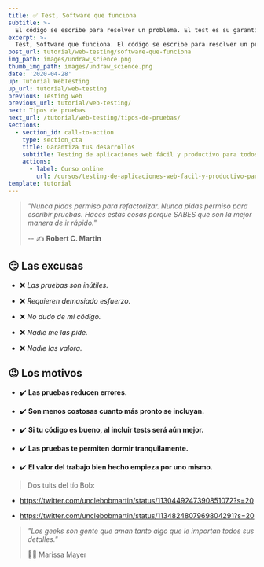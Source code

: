 ```yaml
---
title: ✅ Test, Software que funciona
subtitle: >-
  El código se escribe para resolver un problema. El test es su garantía.
excerpt: >-
  Test, Software que funciona. El código se escribe para resolver un problema. El test es su garantía.
post_url: tutorial/web-testing/software-que-funciona
img_path: images/undraw_science.png
thumb_img_path: images/undraw_science.png
date: '2020-04-28'
up: Tutorial WebTesting
up_url: tutorial/web-testing
previous: Testing web
previous_url: tutorial/web-testing/
next: Tipos de pruebas
next_url: /tutorial/web-testing/tipos-de-pruebas/
sections:
  - section_id: call-to-action
    type: section_cta
    title: Garantiza tus desarrollos
    subtitle: Testing de aplicaciones web fácil y productivo para todos.
    actions:
      - label: Curso online
        url: /cursos/testing-de-aplicaciones-web-facil-y-productivo-para-todos/
template: tutorial
---
```


> _"Nunca pidas permiso para refactorizar. Nunca pidas permiso para escribir pruebas. Haces estas cosas porque SABES que son la mejor manera de ir rápido."_
>
> -- ✍️ **Robert C. Martin**

## 😏 Las excusas

- ❌ _Las pruebas son inútiles._

- ❌ _Requieren demasiado esfuerzo._

- ❌ _No dudo de mi código._

- ❌ _Nadie me las pide._

- ❌ _Nadie las valora._

## 😉 Los motivos

- ✔️ **Las pruebas reducen errores.**

- ✔️ **Son menos costosas cuanto más pronto se incluyan.**

- ✔️ **Si tu código es bueno, al incluir tests será aún mejor.**

- ✔️ **Las pruebas te permiten dormir tranquilamente.**

- ✔️ **El valor del trabajo bien hecho empieza por uno mismo.**

> Dos tuits del tío Bob:

- https://twitter.com/unclebobmartin/status/1130449247390851072?s=20

- https://twitter.com/unclebobmartin/status/1134824807969804291?s=20

> _"Los geeks son gente que aman tanto algo que le importan todos sus detalles."_
>
> ✍🏼 Marissa Mayer
